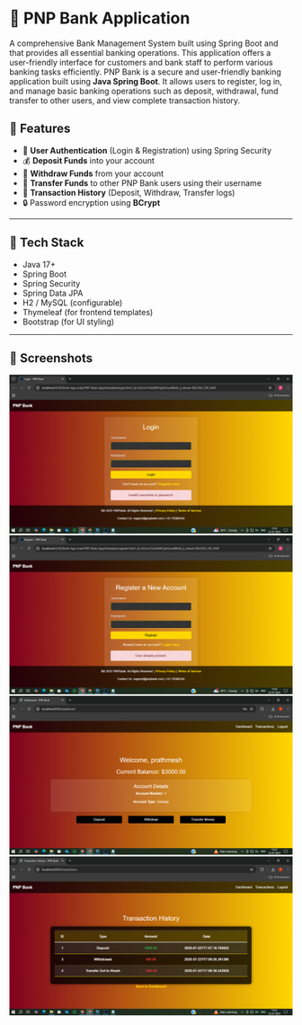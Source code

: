 # 🏦 PNP Bank Application
A comprehensive Bank Management System built using Spring Boot and that provides all essential banking operations. This application offers a user-friendly interface for customers and bank staff to perform various banking tasks efficiently.
PNP Bank is a secure and user-friendly banking application built using **Java Spring Boot**. It allows users to register, log in, and manage basic banking operations such as deposit, withdrawal, fund transfer to other users, and view complete transaction history.

## 🚀 Features

- 🔐 **User Authentication** (Login & Registration) using Spring Security
- 💰 **Deposit Funds** into your account
- 💸 **Withdraw Funds** from your account
- 🔁 **Transfer Funds** to other PNP Bank users using their username
- 📜 **Transaction History** (Deposit, Withdraw, Transfer logs)
- 🔒 Password encryption using **BCrypt**

---

## 🧰 Tech Stack

- Java 17+
- Spring Boot
- Spring Security
- Spring Data JPA
- H2 / MySQL (configurable)
- Thymeleaf (for frontend templates)
- Bootstrap (for UI styling)

---

## 📸 Screenshots

![login](https://github.com/PrathmeshParekar/Bank-App/blob/bef0e4b04a9402b2254dc663c42c5844b2ec8dd2/Screenshot%20(74).png)
![register](https://github.com/PrathmeshParekar/Bank-App/blob/bef0e4b04a9402b2254dc663c42c5844b2ec8dd2/Screenshot%20(75).png)
![dashboard](https://github.com/PrathmeshParekar/Bank-App/blob/bef0e4b04a9402b2254dc663c42c5844b2ec8dd2/Screenshot%20(76).png)
![transactions](https://github.com/PrathmeshParekar/Bank-App/blob/bef0e4b04a9402b2254dc663c42c5844b2ec8dd2/Screenshot%20(77).png)





